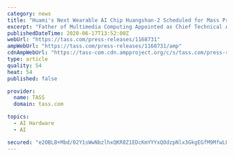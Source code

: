 ```yaml
---
category: news
title: "Huami's Next Wearable AI Chip Huangshan-2 Scheduled for Mass Production"
excerpt: "Father of Multimedia Computing Appointed as Chief Technical Advisor of Huami AI Research Institute, Announced on Huami's 1st Innovation Conference \"AI to Decode Future\""
publishedDateTime: 2020-06-17T13:52:00Z
webUrl: "https://tass.com/press-releases/1168731"
ampWebUrl: "https://tass.com/press-releases/1168731/amp"
cdnAmpWebUrl: "https://tass-com.cdn.ampproject.org/c/s/tass.com/press-releases/1168731/amp"
type: article
quality: 54
heat: 54
published: false

provider:
  name: TASS
  domain: tass.com

topics:
  - AI Hardware
  - AI

secured: "e2OBLB+Mbd/02Y1sWwNbzlhxQKR8Z1EDcKmYYYxQOdzpNlx3GkgEGfM9MfwLUxlle0I1g8FF1hrNSGtX10j92cI5zRZLm6SMlPnHPTCm0gk1OgV+4fx+DJ2/vFjkPc+T3zy8JBuPNTBsn2yrFBYATHE/PhhxDlq/OlwKkqZYbT/OYJLkq5cEaxb2/fIWUAeb5XycYLHoVyCKhcfK9mZCT55WUH0Bdyny7sPDNFbp026E1NovhEzoVTc4lGUzvA05w8Ni4PhqbhJdTU047e7YThFcVK9V+wVTbu17Y8uuF28NmFHbSQasmqEo3vkO6QBhvComdwz0lcIU6RgZjwbDyg==;kSREcoptdRKQBwjUi+g2tA=="
---
```


